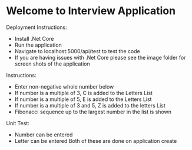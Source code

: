 # Welcome to Interview Application
Deployment Instructions:
* Install .Net Core
* Run the application 
* Navigate to localhost:5000/api/test to test the code
* If you are having issues with .Net Core please see the image folder for screen shots of the application

Instructions:
* Enter non-negative whole number below
* If number is a multiple of 3, C is added to the Letters List
* If number is a multiple of 5, E is added to the Letters List
* If number is a multiple of 3 and 5, Z is added to the letters List
* Fibonacci sequence up to the largest number in the list is shown

Unit Test:
* Number can be entered 
* Letter can be entered
Both of these are done on application create